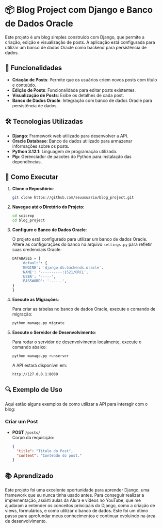 # 📦 Blog Project com Django e Banco de Dados Oracle

Este projeto é um blog simples construído com Django, que permite a criação, edição e visualização de posts. A aplicação está configurada para utilizar um banco de dados Oracle como backend para persistência de dados.

## 🚀 Funcionalidades

- **Criação de Posts**: Permite que os usuários criem novos posts com título e conteúdo.
- **Edição de Posts**: Funcionalidade para editar posts existentes.
- **Visualização de Posts**: Exibe os detalhes de cada post.
- **Banco de Dados Oracle**: Integração com banco de dados Oracle para persistência de dados.


## 🛠️ Tecnologias Utilizadas

- **Django**: Framework web utilizado para desenvolver a API.
- **Oracle Database**: Banco de dados utilizado para armazenar informações sobre os posts.
- **Python 3.12.1**: Linguagem de programação utilizada.
- **Pip**: Gerenciador de pacotes do Python para instalação das dependências.
  
## 📝 Como Executar

1. **Clone o Repositório**:

    ```bash
    git clone https://github.com/seuusuario/blog_project.git
    ```

2. **Navegue até o Diretório do Projeto**:

    ```bash
    cd scicrop
    cd blog_project
    ```

3. **Configure o Banco de Dados Oracle**:

    O projeto está configurado para utilizar um banco de dados Oracle. Altere as configurações do banco no arquivo `settings.py` para refletir suas credenciais Oracle:

    ```python
    DATABASES = {
        'default': {
        'ENGINE': 'django.db.backends.oracle',
        'NAME': '----------:1521/ORCL',  
        'USER': '-----',
        'PASSWORD': '------',
    }
    }
    ```

4. **Execute as Migrações**:

    Para criar as tabelas no banco de dados Oracle, execute o comando de migração:

    ```bash
    python manage.py migrate
    ```

5. **Execute o Servidor de Desenvolvimento**:

    Para rodar o servidor de desenvolvimento localmente, execute o comando abaixo:

    ```bash
    python manage.py runserver
    ```

    A API estará disponível em:

    ```http
    http://127.0.0.1:8000
    ```

## 🔍 Exemplo de Uso

Aqui estão alguns exemplos de como utilizar a API para interagir com o blog:

### Criar um Post

- **POST** `/posts/`  
  Corpo da requisição:
  ```json
  {
    "title": "Título do Post",
    "content": "Conteúdo do post."
  }

## 📚 Aprendizado

Este projeto foi uma excelente oportunidade para aprender Django, uma framework que eu nunca tinha usado antes. Para conseguir realizar a implementação, assisti aulas da Alura e vídeos no YouTube, que me ajudaram a entender os conceitos principais do Django, como a criação de views, formulários, e como utilizar o banco de dados. Este foi um ótimo passo para aprofundar meus conhecimentos e continuar evoluindo na área de desenvolvimento.
